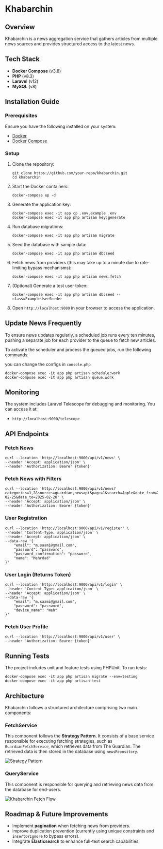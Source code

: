 # Khabarchin

## Overview
Khabarchin is a news aggregation service that gathers articles from multiple news sources and provides structured access to the latest news.

## Tech Stack
- **Docker Compose** (v3.8)
- **PHP** (v8.3)
- **Laravel** (v12)
- **MySQL** (v8)

## Installation Guide
### Prerequisites
Ensure you have the following installed on your system:
- [Docker](https://www.docker.com/)
- [Docker Compose](https://docs.docker.com/compose/install/)

### Setup
1. Clone the repository:
   ```shell
   git clone https://github.com/your-repo/khabarchin.git
   cd khabarchin
   ```

2. Start the Docker containers:
   ```shell
   docker-compose up -d
   ```

3. Generate the application key:
   ```shell
   docker-compose exec -it app cp .env.example .env
   docker-compose exec -it app php artisan key:generate
   ```

4. Run database migrations:
   ```shell
   docker-compose exec -it app php artisan migrate
   ```

5. Seed the database with sample data:
   ```shell
   docker-compose exec -it app php artisan db:seed
   ```

6. Fetch news from providers (this may take up to a minute due to rate-limiting bypass mechanisms):
   ```shell
   docker-compose exec -it app php artisan news:fetch
   ```

7. (Optional) Generate a test user token:
   ```shell
   docker-compose exec -it app php artisan db:seed --class=ExampleUserSeeder
   ```

8. Open `http://localhost:9000` in your browser to access the application.




## Update News Frequently

To ensure news updates regularly, a scheduled job runs every ten minutes, pushing a separate job for each provider to the queue to fetch new articles.

To activate the scheduler and process the queued jobs, run the following commands:

you can change the configs in `console.php`

```shell
docker-compose exec -it app php artisan schedule:work
docker-compose exec -it app php artisan queue:work
```



## Monitoring
The system includes Laravel Telescope for debugging and monitoring. You can access it at:
- `http://localhost:9000/telescope`

## API Endpoints
### Fetch News
```shell
curl --location 'http://localhost:9000/api/v1/news' \
--header 'Accept: application/json' \
--header 'Authorization: Bearer {token}'
```

### Fetch News with Filters
```shell
curl --location 'http://localhost:9000/api/v1/news?categories=1,2&sources=guardian,newsapi&page=1&search=Apple&date_from=2025-02-25&date_to=2025-02-28' \
--header 'Accept: application/json' \
--header 'Authorization: Bearer {token}'
```

### User Registration 
```shell
curl --location 'http://localhost:9000/api/v1/register' \
--header 'Content-Type: application/json' \
--header 'Accept: application/json' \
--data-raw '{
    "email": "m.saami@gmail.com",
    "password": "password",
    "password_confirmation": "password",
    "name": "Mehrdad"
}'
```

### User Login (Returns Token)
```shell
curl --location 'http://localhost:9000/api/v1/login' \
--header 'Content-Type: application/json' \
--header 'Accept: application/json' \
--data-raw '{
    "email": "m.saami@gmail.com",
    "password": "password",
    "device_name": "Web"
}'
```

### Fetch User Profile
```shell
curl --location 'http://localhost:9000/api/v1/user' \
--header 'Authorization: Bearer {token}'
```

## Running Tests
The project includes unit and feature tests using PHPUnit.
To run tests:
```shell
docker-compose exec -it app php artisan migrate --env=testing
docker-compose exec -it app php artisan test
```

## Architecture
Khabarchin follows a structured architecture comprising two main components:

### **FetchService**
This component follows the **Strategy Pattern**. It consists of a base service responsible for executing fetching strategies, such as `GuardianFetchService`, which retrieves data from The Guardian. The retrieved data is then stored in the database using `newsRepository`.

![Strategy Pattern](https://github.com/user-attachments/assets/b267a2a1-16fe-40a8-9d0a-5034ae5571bc)

### **QueryService**
This component is responsible for querying and retrieving news data from the database for end-users.

![Khabarchin Fetch Flow](https://github.com/user-attachments/assets/51647324-9840-4361-8508-8574719c4d43)

## Roadmap & Future Improvements
- Implement **pagination** when fetching news from providers.
- Improve duplication prevention (currently using unique constraints and `insertOrIgnore` to bypass errors).
- Integrate **Elasticsearch** to enhance full-text search capabilities.


